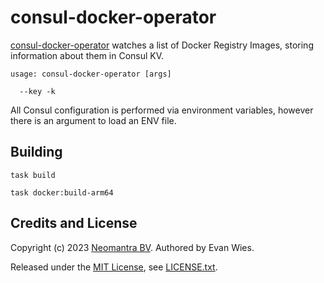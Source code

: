 # consul-docker-operator

[consul-docker-operator](https://github.com/neomantra/consul-docker-operator) watches a list of Docker Registry Images, storing information about them in Consul KV.

```
usage: consul-docker-operator [args]

  --key -k  
```

All Consul configuration is performed via environment variables, however there is an argument to load an ENV file.


## Building

```
task build

task docker:build-arm64
```

## Credits and License

Copyright (c) 2023 [Neomantra BV](https://neomantra.com).  Authored by Evan Wies.

Released under the [MIT License](https://en.wikipedia.org/wiki/MIT_License), see [LICENSE.txt](./LICENSE.txt).
